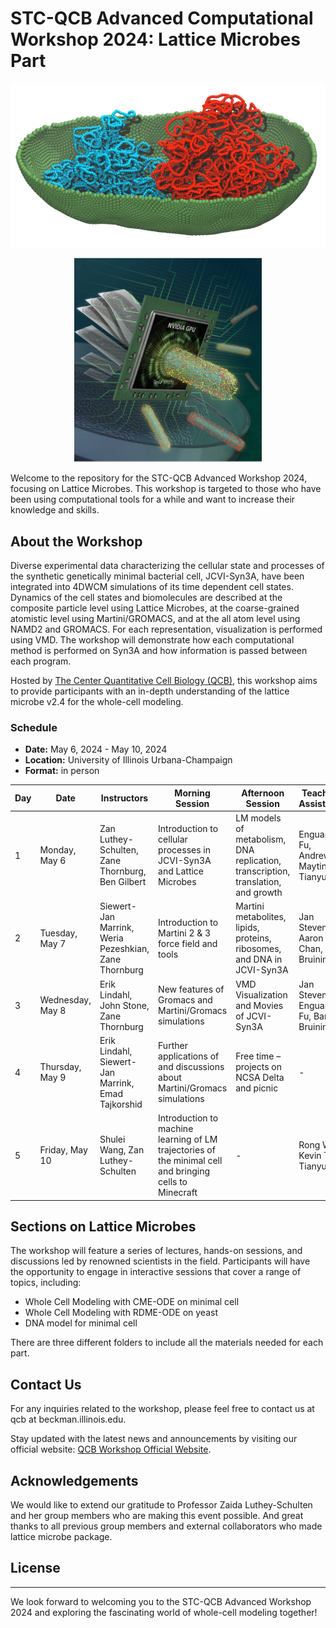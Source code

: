 # STC-QCB Advanced Computational Workshop 2024: Lattice Microbes Part
<!---
old image code
![STC-QCB Workshop 2024 Logo](images/logo.jpg)
![LM](./images/lm.png)
-->
<p align="center">
  <img src="./images/logo.jpg" alt="STC-QCB Workshop2024" width="600">
</p>
<p align="center">
  <img src="./images/lm.png" alt="LM Logo" width="300">
</p>

Welcome to the repository for the STC-QCB Advanced Workshop 2024, focusing on Lattice Microbes. This workshop is targeted to those who have been using computational tools for a while and want to increase their knowledge and skills. 

## About the Workshop

Diverse experimental data characterizing the cellular state and processes of the synthetic genetically minimal bacterial cell, JCVI-Syn3A, have been integrated into 4DWCM simulations of its time dependent cell states. Dynamics of the cell states and biomolecules are described at the composite particle level using Lattice Microbes,  at the coarse-grained atomistic level using Martini/GROMACS, and at the all atom level using NAMD2 and GROMACS. For each representation, visualization is performed using VMD.  The workshop will demonstrate how each computational method is performed on Syn3A and how information is passed between each program.

Hosted by [The Center Quantitative Cell Biology (QCB)](https://qcb.illinois.edu/), this workshop aims to provide participants with an in-depth understanding of the lattice microbe v2.4 for the whole-cell modeling.

### Schedule
- **Date:** May 6, 2024 - May 10, 2024 
- **Location:** University of Illinois Urbana-Champaign
- **Format:** in person


| Day | Date         | Instructors                                          | Morning Session                                                                    | Afternoon Session                                                                         | Teaching Assistants                              |
|-----|--------------|------------------------------------------------------|------------------------------------------------------------------------------------|------------------------------------------------------------------------------------------|-------------------------------------------------|
| 1   | Monday, May 6| Zan Luthey-Schulten, Zane Thornburg, Ben Gilbert     | Introduction to cellular processes in JCVI-Syn3A and Lattice Microbes             | LM models of metabolism, DNA replication, transcription, translation, and growth         | Enguang Fu, Andrew Maytin, Tianyu Wu            |
| 2   | Tuesday, May 7| Siewert-Jan Marrink, Weria Pezeshkian, Zane Thornburg| Introduction to Martini 2 & 3 force field and tools                               | Martini metabolites, lipids, proteins, ribosomes, and DNA in JCVI-Syn3A                  | Jan Stevens, Aaron Chan, Bart Bruininks         |
| 3   | Wednesday, May 8| Erik Lindahl, John Stone, Zane Thornburg            | New features of Gromacs and Martini/Gromacs simulations                            | VMD Visualization and Movies of JCVI-Syn3A                                               | Jan Stevens, Enguang Fu, Bart Bruininsk         |
| 4   | Thursday, May 9| Erik Lindahl, Siewert-Jan Marrink, Emad Tajkorshid   | Further applications of and discussions about Martini/Gromacs simulations         | Free time – projects on NCSA Delta and picnic                                            | -                                               |
| 5   | Friday, May 10| Shulei Wang, Zan Luthey-Schulten                     | Introduction to machine learning of LM trajectories of the minimal cell and bringing cells to Minecraft| -                                                         | Rong Wei, Kevin Tan, Tianyu Wu                  |

## Sections on Lattice Microbes

The workshop will feature a series of lectures, hands-on sessions, and discussions led by renowned scientists in the field. Participants will have the opportunity to engage in interactive sessions that cover a range of topics, including:

- Whole Cell Modeling with CME-ODE on minimal cell
- Whole Cell Modeling with RDME-ODE on yeast
- DNA model for minimal cell

There are three different folders to include all the materials needed for each part. 

## Contact Us

For any inquiries related to the workshop, please feel free to contact us at qcb at beckman.illinois.edu. 

Stay updated with the latest news and announcements by visiting our official website: [QCB Workshop Official Website](https://qcb.illinois.edu/).

## Acknowledgements

We would like to extend our gratitude to Professor Zaida Luthey-Schulten and her group members who are making this event possible. And great thanks to all previous group members and external collaborators who made lattice microbe package.

## License



---

We look forward to welcoming you to the STC-QCB Advanced Workshop 2024 and exploring the fascinating world of whole-cell modeling together!

